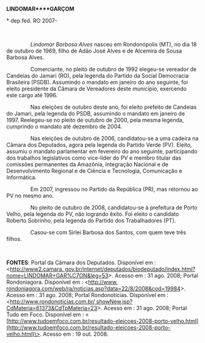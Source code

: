 **LINDOMAR****GARÇOM**

\* dep.fed. RO 2007-

 

                *Lindomar Barbosa Alves* nasceu em Rondonópolis (MT), no
dia 18 de outubro de 1969, filho de Adão José Alves e de Alcemira de
Sousa Barbosa Alves.

                Comerciante, no pleito de outubro de 1992 elegeu-se
vereador de Candeias do Jamari (RO), pela legenda do Partido da Social
Democracia Brasileira (PSDB). Assumindo o mandato em janeiro do ano
seguinte, foi eleito presidente da Câmara de Vereadores deste município,
exercendo este cargo até 1996.

                Nas eleições de outubro deste ano, foi eleito prefeito
de Candeias do Jamari, pela legenda do PSDB, assumindo o mandato em
janeiro de 1997. Reelegeu-se no pleito de outubro de 2000, pela mesma
legenda, cumprindo o mandato até dezembro de 2004.

                Nas eleições de outubro de 2006, candidatou-se a uma
cadeira na Câmara dos Deputados, agora pela legenda do Partido Verde
(PV). Eleito, assumiu o mandato parlamentar em fevereiro do ano
seguinte, participando dos trabalhos legislativos como vice-líder do PV
e membro titular das comissões permanentes da Amazônia, Integração
Nacional e de Desenvolvimento Regional e de Ciência e Tecnologia,
Comunicação e Informática.

                Em 2007, ingressou no Partido da República (PR), mas
retornou ao PV no mesmo ano.

                No pleito de outubro de 2008, candidatou-se à prefeitura
de Porto Velho, pela legenda do PV, não logrando êxito. Foi eleito o
candidato Roberto Sobrinho, pela legenda do Partido dos Trabalhadores
(PT).

                Casou-se com Sirlei Barbosa dos Santos, com quem teve
três filhos.

 

**FONTES**: Portal da Câmara dos Deputados. Disponível em :
\<[http://www2.camara.
gov.br/internet/deputados/biodeputado/index.html?nome=LINDOMAR+GAR%C7ON&leg=53](http://www2.camara.%20gov.br/internet/deputados/biodeputado/index.html?nome=LINDOMAR+GAR%C7ON&leg=53)\>.
Acesso em : 31 ago. 2008; Portal Rondoniagora. Disponível em :
\<[http://www.
rondoniagora.com/web/ra/noticias.asp?data=22/8/2008&cod=19984](http://www.%20rondoniagora.com/web/ra/noticias.asp?data=22/8/2008&cod=19984)\>.
Acesso em : 31 ago. 2008; Portal Rondonotícias. Disponível em :
\<[http://www.rondonoticias.com.br/
showNew.jsp?CdMateria=61373&CdTpMateria=23](http://www.rondonoticias.com.br/%20showNew.jsp?CdMateria=61373&CdTpMateria=23)\>.
Acesso em : 31 ago. 2008; Portal Tudo em Foco. Disponível em : \<
[http://www.tudoemfoco.com.br/resultado-eleicoes-2008-porto-velho.html](http://www.tudoemfoco.com.br/resultado-eleicoes-2008-porto-velho.html)\>.
Acesso em : 19 out. 2008.

 
